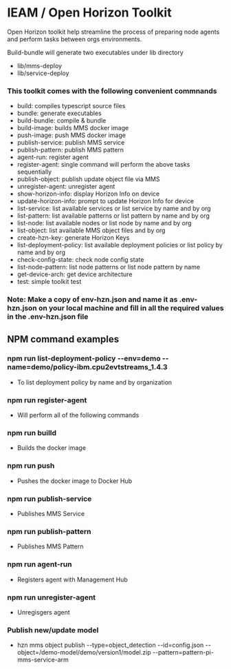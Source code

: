 # IEAM / Open Horizon Toolkit
Open Horizon toolkit help streamline the process of preparing node agents and perform tasks between orgs environments. 

Build-bundle will generate two executables under lib directory
  - lib/mms-deploy  
  - lib/service-deploy

### This toolkit comes with the following convenient commnands 

  - build: compiles typescript source files
  - bundle: generate executables
  - build-bundle: compile & bundle
  - build-image: builds MMS docker image
  - push-image: push MMS docker image
  - publish-service: publish MMS service
  - publish-pattern: publish MMS pattern
  - agent-run: register agent
  - register-agent: single command will perform the above tasks sequentially
  - publish-object: publish update object file via MMS
  - unregister-agent: unregister agent
  - show-horizon-info: display Horizon Info on device
  - update-horizon-info: prompt to update Horizon Info for device
  - list-service: list available services or list service by name and by org
  - list-pattern: list available patterns or list pattern by name and by org
  - list-node: list available nodes or list node by name and by org
  - list-object: list available MMS object files and by org
  - create-hzn-key: generate Horizon Keys
  - list-deployment-policy: list available deployment policies or list policy by name and by org
  - check-config-state: check node config state 
  - list-node-pattern: list node patterns or list node pattern by name
  - get-device-arch: get device architecture
  - test: simple toolkit test 

### Note:  Make a copy of env-hzn.json and name it as .env-hzn.json on your local machine and fill in all the required values in the .env-hzn.json file


## NPM command examples

### npm run list-deployment-policy --env=demo --name=demo/policy-ibm.cpu2evtstreams_1.4.3
- To list deployment policy by name and by organization

### npm run register-agent
- Will perform all of the following commands

### npm run builld
- Builds the docker image

### npm run push
- Pushes the docker image to Docker Hub

### npm run publish-service
- Publishes MMS Service 

### npm run publish-pattern
- Publishes MMS Pattern

### npm run agent-run
- Registers agent with Management Hub 

### npm run unregister-agent
- Unregisgers agent

### Publish new/update model
- hzn mms object publish --type=object_detection --id=config.json --object=/demo-model/demo/version1/model.zip --pattern=pattern-pi-mms-service-arm
